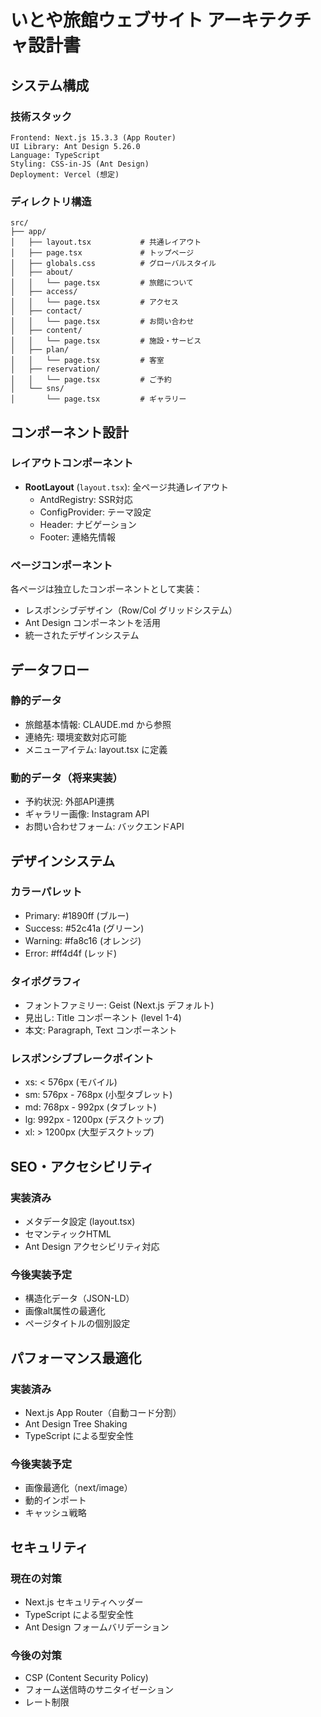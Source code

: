 # いとや旅館ウェブサイト アーキテクチャ設計書

## システム構成

### 技術スタック
```
Frontend: Next.js 15.3.3 (App Router)
UI Library: Ant Design 5.26.0
Language: TypeScript
Styling: CSS-in-JS (Ant Design)
Deployment: Vercel (想定)
```

### ディレクトリ構造
```
src/
├── app/
│   ├── layout.tsx           # 共通レイアウト
│   ├── page.tsx             # トップページ
│   ├── globals.css          # グローバルスタイル
│   ├── about/
│   │   └── page.tsx         # 旅館について
│   ├── access/
│   │   └── page.tsx         # アクセス
│   ├── contact/
│   │   └── page.tsx         # お問い合わせ
│   ├── content/
│   │   └── page.tsx         # 施設・サービス
│   ├── plan/
│   │   └── page.tsx         # 客室
│   ├── reservation/
│   │   └── page.tsx         # ご予約
│   └── sns/
│       └── page.tsx         # ギャラリー
```

## コンポーネント設計

### レイアウトコンポーネント
- **RootLayout** (`layout.tsx`): 全ページ共通レイアウト
  - AntdRegistry: SSR対応
  - ConfigProvider: テーマ設定
  - Header: ナビゲーション
  - Footer: 連絡先情報

### ページコンポーネント
各ページは独立したコンポーネントとして実装：
- レスポンシブデザイン（Row/Col グリッドシステム）
- Ant Design コンポーネントを活用
- 統一されたデザインシステム

## データフロー

### 静的データ
- 旅館基本情報: CLAUDE.md から参照
- 連絡先: 環境変数対応可能
- メニューアイテム: layout.tsx に定義

### 動的データ（将来実装）
- 予約状況: 外部API連携
- ギャラリー画像: Instagram API
- お問い合わせフォーム: バックエンドAPI

## デザインシステム

### カラーパレット
- Primary: #1890ff (ブルー)
- Success: #52c41a (グリーン)
- Warning: #fa8c16 (オレンジ)
- Error: #ff4d4f (レッド)

### タイポグラフィ
- フォントファミリー: Geist (Next.js デフォルト)
- 見出し: Title コンポーネント (level 1-4)
- 本文: Paragraph, Text コンポーネント

### レスポンシブブレークポイント
- xs: < 576px (モバイル)
- sm: 576px - 768px (小型タブレット)
- md: 768px - 992px (タブレット)
- lg: 992px - 1200px (デスクトップ)
- xl: > 1200px (大型デスクトップ)

## SEO・アクセシビリティ

### 実装済み
- メタデータ設定 (layout.tsx)
- セマンティックHTML
- Ant Design アクセシビリティ対応

### 今後実装予定
- 構造化データ（JSON-LD）
- 画像alt属性の最適化
- ページタイトルの個別設定

## パフォーマンス最適化

### 実装済み
- Next.js App Router（自動コード分割）
- Ant Design Tree Shaking
- TypeScript による型安全性

### 今後実装予定
- 画像最適化（next/image）
- 動的インポート
- キャッシュ戦略

## セキュリティ

### 現在の対策
- Next.js セキュリティヘッダー
- TypeScript による型安全性
- Ant Design フォームバリデーション

### 今後の対策
- CSP (Content Security Policy)
- フォーム送信時のサニタイゼーション
- レート制限